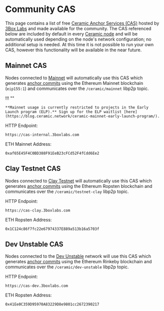 # Community CAS
This page contains a list of free [Ceramic Anchor Services (CAS)](../../learn/glossary.md#anchor-service) hosted by [3Box Labs](https://3boxlabs.com) and made available for the community. The CAS referenced below are included by default in every [Ceramic node](../../learn/glossary.md#nodes) and will be automatically used depending on the node's network configuration; no additional setup is needed. At this time it is not possible to run your own CAS, however this functionality will be available in the near future.

## **Mainnet CAS**
Nodes connected to [Mainnet](../../learn/networks.md#mainnet) will automatically use this CAS which generates [anchor commits](../../learn/glossary.md#anchor-commit) using the Ethereum Mainnet blockchain (`eip155:1`) and communicates over the `/ceramic/mainnet` libp2p topic. 

!!! ""

    **Mainnet usage is currently restricted to projects in the Early Launch program (ELP).** Sign up for the ELP waitlist [here](https://blog.ceramic.network/ceramic-mainnet-early-launch-program/).
    

HTTP Endpoint:

```
https://cas-internal.3boxlabs.com
```

ETH Mainnet Address:

```
0xaf65E45F4C0BD388F91EeB23cFCd52F4fCdd6Ee2
```

## **Clay Testnet CAS**
Nodes connected to [Clay Testnet](../../learn/networks.md#clay-testnet) will automatically use this CAS which generates [anchor commits](../../learn/glossary.md#anchor-commit) using the Ethereum Ropsten blockchain and communicates over the `/ceramic/testnet-clay` libp2p topic.

HTTP Endpoint:

```
https://cas-clay.3boxlabs.com
```

ETH Ropsten Address:

```
0x1C124c86f7fc22e67974337E889a513b16a5703f
```

## **Dev Unstable CAS**
Nodes connected to the [Dev Unstable](../../learn/networks.md#dev-unstable) network will use this CAS which generates [anchor commits](../../learn/glossary.md#anchor-commit) using the Ethereum Rinkeby blockchain and communicates over the `/ceramic/dev-unstable` libp2p topic.

HTTP Endpoint:

```
https://cas-dev.3boxlabs.com
```

ETH Ropsten Address:

```
0x41Ee0C359D95970A83229D8e9801cc2672390217
```

</br></br></br>
